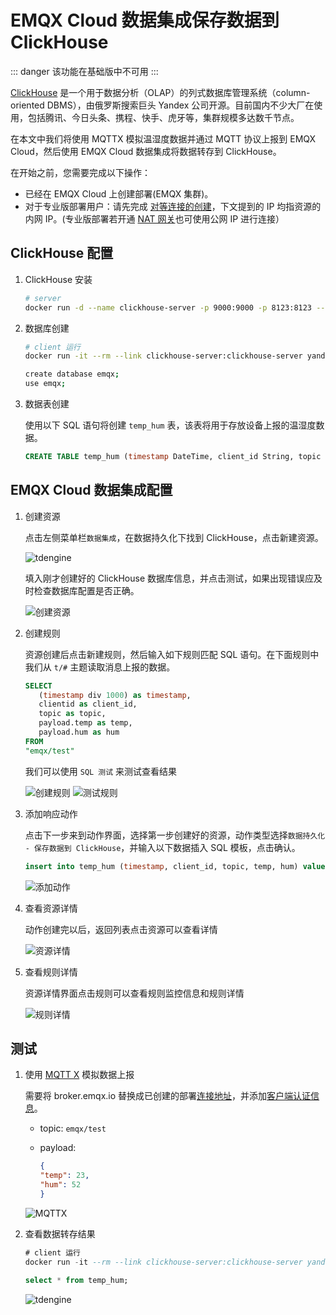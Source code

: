 # EMQX Cloud 数据集成保存数据到 ClickHouse

::: danger
该功能在基础版中不可用
:::

[ClickHouse](https://clickhouse.com/docs/zh/) 是一个用于数据分析（OLAP）的列式数据库管理系统（column-oriented DBMS），由俄罗斯搜索巨头 Yandex 公司开源。目前国内不少大厂在使用，包括腾讯、今日头条、携程、快手、虎牙等，集群规模多达数千节点。

在本文中我们将使用 MQTTX 模拟温湿度数据并通过 MQTT 协议上报到 EMQX Cloud，然后使用 EMQX Cloud 数据集成将数据转存到 ClickHouse。

在开始之前，您需要完成以下操作：

* 已经在 EMQX Cloud 上创建部署(EMQX 集群)。
* 对于专业版部署用户：请先完成 [对等连接的创建](../deployments/vpc_peering.md)，下文提到的 IP 均指资源的内网 IP。(专业版部署若开通 [NAT 网关](../vas/nat-gateway.md)也可使用公网 IP 进行连接）

## ClickHouse 配置

1. ClickHouse 安装

   ```bash
   # server
   docker run -d --name clickhouse-server -p 9000:9000 -p 8123:8123 --ulimit nofile=262144:262144 -v=/opt/clickhouse:/var/lib/clickhouse yandex/clickhouse-server
   ```

2. 数据库创建

   ```bash
   # client 运行
   docker run -it --rm --link clickhouse-server:clickhouse-server yandex/clickhouse-client --host clickhouse-server
   
   create database emqx;
   use emqx;
   ```

3. 数据表创建

   使用以下 SQL 语句将创建 `temp_hum` 表，该表将用于存放设备上报的温湿度数据。

   ```sql
   CREATE TABLE temp_hum (timestamp DateTime, client_id String, topic String, temp Float32, hum Float32) ENGINE = MergeTree() PARTITION BY toYYYYMM(timestamp) ORDER BY (timestamp);
   ```

## EMQX Cloud 数据集成配置

1. 创建资源

   点击左侧菜单栏`数据集成`，在数据持久化下找到 ClickHouse，点击新建资源。

   ![tdengine](./_assets/data_integration_clickhouse.png)

   填入刚才创建好的 ClickHouse 数据库信息，并点击测试，如果出现错误应及时检查数据库配置是否正确。

   ![创建资源](./_assets/clickhouse_resource.png)

2. 创建规则

   资源创建后点击新建规则，然后输入如下规则匹配 SQL 语句。在下面规则中我们从 `t/#` 主题读取消息上报的数据。

   ```sql
   SELECT
      (timestamp div 1000) as timestamp,
      clientid as client_id,
      topic as topic,
      payload.temp as temp,
      payload.hum as hum
   FROM
   "emqx/test"
   ```

   我们可以使用 `SQL 测试` 来测试查看结果

   ![创建规则](./_assets/clickhouse_rule_1.png)
   ![测试规则](./_assets/clickhouse_rule_2.png)

3. 添加响应动作

   点击下一步来到动作界面，选择第一步创建好的资源，动作类型选择`数据持久化 - 保存数据到 ClickHouse`，并输入以下数据插入 SQL 模板，点击确认。

   ```sql
   insert into temp_hum (timestamp, client_id, topic, temp, hum) values (${timestamp}, '${client_id}', '${topic}', ${temp}, ${hum})
   ```

   ![添加动作](./_assets/clickhouse_action.png)

4. 查看资源详情

   动作创建完以后，返回列表点击资源可以查看详情

   ![资源详情](./_assets/clickhouse_resource_details.png)

5. 查看规则详情

   资源详情界面点击规则可以查看规则监控信息和规则详情

   ![规则详情](./_assets/clickhouse_rule_details.png)

## 测试

1. 使用 [MQTT X](https://mqttx.app/) 模拟数据上报

   需要将 broker.emqx.io 替换成已创建的部署[连接地址](../deployments/view_deployment.md)，并添加[客户端认证信息](../deployments/auth.md)。
    * topic: `emqx/test`
    * payload:

      ```json
      {
      "temp": 23,
      "hum": 52
      }
      ```

   ![MQTTX](./_assets/clickhouse_mqttx.png)

2. 查看数据转存结果

   ```sql
   # client 运行
   docker run -it --rm --link clickhouse-server:clickhouse-server yandex/clickhouse-client --host clickhouse-server
   
   select * from temp_hum;
   ```
   ![tdengine](./_assets/clickhouse_result.png)
